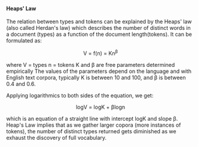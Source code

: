 #### Heaps' Law

The relation between types and tokens can be explained by the Heaps' law (also called Herdan's law) which describes the number of distinct words in a document (types) as a function of the document length(tokens). It can be formulated as:

<p align="center">V = f(n) = Kn<sup>&#946;</sup></p>

where V = types
          n = tokens
          K and &#946; are free parameters determined empirically
          The values of the parameters depend on the language and with English text corpora, typically K is between 10 and 100, and  &#946; is between 0.4 and 0.6.

Applying logarithmics to both sides of the equation, we get:

<p align="center">logV = logK + &#946;logn</p>

which is an equation of a straight line with intercept logK and slope  &#946;. Heap's Law implies that as we gather larger copora (more instances of tokens), the number of distinct types returned gets diminished as we exhaust the discovery of full vocabulary.

